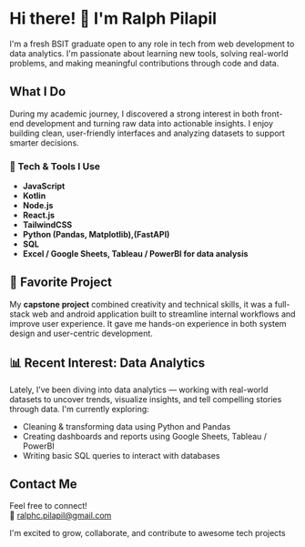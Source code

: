 # Hi there! 👋 I'm Ralph Pilapil

I'm a fresh BSIT graduate open to any role in tech from web development to data analytics. I'm passionate about learning new tools, solving real-world problems, and making meaningful contributions through code and data.

## What I Do

During my academic journey, I discovered a strong interest in both front-end development and turning raw data into actionable insights. I enjoy building clean, user-friendly interfaces and analyzing datasets to support smarter decisions.

### 🔧 Tech & Tools I Use
- **JavaScript**
- **Kotlin**
- **Node.js**
- **React.js**
- **TailwindCSS**
- **Python (Pandas, Matplotlib),(FastAPI)**
- **SQL**
- **Excel / Google Sheets, Tableau / PowerBI for data analysis**

## 🌟 Favorite Project

My **capstone project** combined creativity and technical skills, it was a full-stack web and android application built to streamline internal workflows and improve user experience. It gave me hands-on experience in both system design and user-centric development.

## 📊 Recent Interest: Data Analytics

Lately, I’ve been diving into data analytics — working with real-world datasets to uncover trends, visualize insights, and tell compelling stories through data. I'm currently exploring:
- Cleaning & transforming data using Python and Pandas  
- Creating dashboards and reports using Google Sheets, Tableau  / PowerBI
- Writing basic SQL queries to interact with databases  

## Contact Me

Feel free to connect!  
📧 [ralphc.pilapil@gmail.com](mailto:ralphc.pilapil@gmail.com)

I'm excited to grow, collaborate, and contribute to awesome tech projects 
